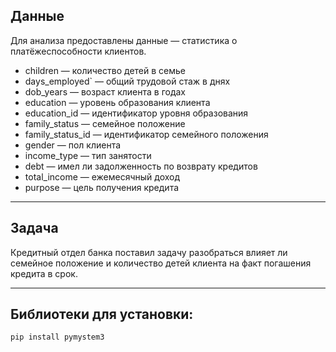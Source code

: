 ## Данные

Для анализа предоставлены данные — статистика о платёжеспособности клиентов.  

* children — количество детей в семье
* days_employed` — общий трудовой стаж в днях
* dob_years — возраст клиента в годах
* education — уровень образования клиента
* education_id — идентификатор уровня образования
* family_status — семейное положение
* family_status_id — идентификатор семейного положения
* gender — пол клиента
* income_type — тип занятости
* debt — имел ли задолженность по возврату кредитов
* total_income — ежемесячный доход
* purpose — цель получения кредита

---
## Задача

Кредитный отдел банка поставил задачу разобраться влияет ли семейное положение и количество детей клиента на факт погашения кредита в срок.  

---
## Библиотеки для установки:

`pip install pymystem3`